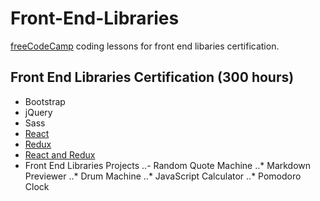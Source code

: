 # Front-End-Libraries

[freeCodeCamp](https://www.freecodecamp.org/) coding lessons for front end libaries certification.

## Front End Libraries Certification (300 hours)
- Bootstrap
- jQuery
- Sass
- [React](https://github.com/SparksCode/Front-End-Libraries/tree/master/React)
- [Redux](https://github.com/SparksCode/Front-End-Libraries/tree/master/Redux)
- [React and Redux](https://github.com/SparksCode/Front-End-Libraries/tree/master/React%20and%20Redux)
- Front End Libraries Projects
..- Random Quote Machine
..* Markdown Previewer
..* Drum Machine
..* JavaScript Calculator
..* Pomodoro Clock
